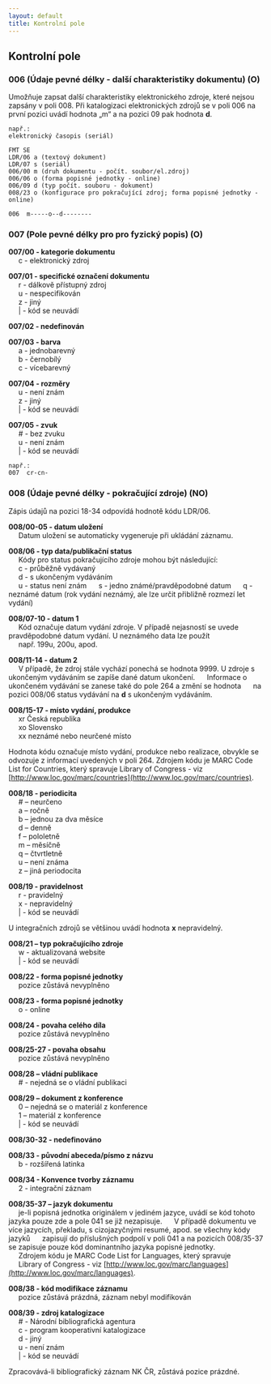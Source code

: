 ```yaml
---
layout: default
title: Kontrolní pole
---
```

## Kontrolní pole

### 006 (Údaje pevné délky - další charakteristiky dokumentu) (O)
Umožňuje zapsat další charakteristiky elektronického zdroje, které nejsou zapsány v poli 008. Při katalogizaci elektronických zdrojů se v poli 006 na první pozici uvádí hodnota „m“ a na pozici 09 pak hodnota **d**.


```
např.:
elektronický časopis (seriál)  

FMT SE
LDR/06 a (textový dokument)
LDR/07 s (seriál)
006/00 m (druh dokumentu - počít. soubor/el.zdroj)
006/06 o (forma popisné jednotky - online)
006/09 d (typ počít. souboru - dokument)
008/23 o (konfigurace pro pokračující zdroj; forma popisné jednotky - online)

006  m-----o--d--------
```


### 007 (Pole pevné délky pro pro fyzický popis) (O)
**007/00 - kategorie dokumentu**  
&nbsp;&nbsp;&nbsp;&nbsp; c - elektronický zdroj


**007/01 - specifické označení dokumentu**  
&nbsp;&nbsp;&nbsp;&nbsp; r - dálkově přístupný zdroj  
&nbsp;&nbsp;&nbsp;&nbsp; u - nespecifikován  
&nbsp;&nbsp;&nbsp;&nbsp; z - jiný  
&nbsp;&nbsp;&nbsp;&nbsp; \|  - kód se neuvádí


**007/02 - nedefinován**


**007/03 - barva**  
&nbsp;&nbsp;&nbsp;&nbsp; a - jednobarevný  
&nbsp;&nbsp;&nbsp;&nbsp; b - černobílý  
&nbsp;&nbsp;&nbsp;&nbsp; c - vícebarevný


**007/04 - rozměry**  
&nbsp;&nbsp;&nbsp;&nbsp; u - není znám  
&nbsp;&nbsp;&nbsp;&nbsp; z - jiný  
&nbsp;&nbsp;&nbsp;&nbsp; \|  - kód se neuvádí


**007/05 - zvuk**  
&nbsp;&nbsp;&nbsp;&nbsp; \#	- bez zvuku  
&nbsp;&nbsp;&nbsp;&nbsp; u - není znám  
&nbsp;&nbsp;&nbsp;&nbsp; \|  - kód se neuvádí



```
např.:
007  cr-cn-
```


### 008 (Údaje pevné délky - pokračující zdroje) (NO)
Zápis údajů na pozici 18-34 odpovídá hodnotě kódu LDR/06.

**008/00-05 - datum uložení**  
&nbsp;&nbsp;&nbsp;&nbsp; Datum uložení se automaticky vygeneruje při ukládání záznamu.


**008/06 - typ data/publikační status**  
&nbsp;&nbsp;&nbsp;&nbsp; Kódy pro status pokračujícího zdroje mohou být následující:  
&nbsp;&nbsp;&nbsp;&nbsp; c - průběžně vydávaný  
&nbsp;&nbsp;&nbsp;&nbsp; d - s ukončeným vydáváním  
&nbsp;&nbsp;&nbsp;&nbsp; u - status není znám
&nbsp;&nbsp;&nbsp;&nbsp; s - jedno známé/pravděpodobné datum
&nbsp;&nbsp;&nbsp;&nbsp; q - neznámé datum (rok vydání neznámý, ale lze určit přibližně rozmezí let vydání)


**008/07-10 - datum 1**  
&nbsp;&nbsp;&nbsp;&nbsp; Kód označuje datum vydání zdroje. V případě nejasností se uvede pravděpodobné datum vydání. U neznámého data lze použít  
&nbsp;&nbsp;&nbsp;&nbsp; např. 199u, 200u, apod.


**008/11-14 - datum 2**  
&nbsp;&nbsp;&nbsp;&nbsp; V případě, že zdroj stále vychází ponechá se hodnota 9999. U zdroje s ukončeným vydáváním se zapíše dané datum ukončení.
&nbsp;&nbsp;&nbsp;&nbsp; Informace o ukončeném vydávání se zanese také do pole 264 a změní se hodnota
&nbsp;&nbsp;&nbsp;&nbsp; na pozici 008/06 status vydávání na **d** s ukončeným vydáváním.



**008/15-17 - místo vydání, produkce**  
&nbsp;&nbsp;&nbsp;&nbsp; xr	Česká republika  
&nbsp;&nbsp;&nbsp;&nbsp; xo	Slovensko  
&nbsp;&nbsp;&nbsp;&nbsp; xx  neznámé nebo neurčené místo


Hodnota kódu označuje místo vydání, produkce nebo realizace, obvykle se odvozuje z informací uvedených v poli 264. Zdrojem kódu je MARC Code List
for Countries, který spravuje Library of Congress - viz [http://www.loc.gov/marc/countries](http://www.loc.gov/marc/countries).


**008/18 - periodicita**  
&nbsp;&nbsp;&nbsp;&nbsp; \#  – neurčeno  
&nbsp;&nbsp;&nbsp;&nbsp; a – ročně  
&nbsp;&nbsp;&nbsp;&nbsp; b – jednou za dva měsíce  
&nbsp;&nbsp;&nbsp;&nbsp; d – denně  
&nbsp;&nbsp;&nbsp;&nbsp; f – pololetně  
&nbsp;&nbsp;&nbsp;&nbsp; m – měsíčně  
&nbsp;&nbsp;&nbsp;&nbsp; q – čtvrtletně  
&nbsp;&nbsp;&nbsp;&nbsp; u – není známa  
&nbsp;&nbsp;&nbsp;&nbsp; z – jiná periodocita  


**008/19 - pravidelnost**  
&nbsp;&nbsp;&nbsp;&nbsp; r - pravidelný  
&nbsp;&nbsp;&nbsp;&nbsp; x - nepravidelný  
&nbsp;&nbsp;&nbsp;&nbsp; \|   - kód se neuvádí  


U integračních zdrojů se většinou uvádí hodnota **x** nepravidelný.


**008/21 – typ pokračujícího zdroje**  
&nbsp;&nbsp;&nbsp;&nbsp; w - aktualizovaná website  
&nbsp;&nbsp;&nbsp;&nbsp; \|   - kód se neuvádí


**008/22 - forma popisné jednotky**  
&nbsp;&nbsp;&nbsp;&nbsp; pozice zůstává nevyplněno


**008/23 - forma popisné jednotky**  
&nbsp;&nbsp;&nbsp;&nbsp; o - online


**008/24 - povaha celého díla**  
&nbsp;&nbsp;&nbsp;&nbsp; pozice zůstává nevyplněno


**008/25-27 - povaha obsahu**  
&nbsp;&nbsp;&nbsp;&nbsp; pozice zůstává nevyplněno


**008/28 – vládní publikace**  
&nbsp;&nbsp;&nbsp;&nbsp; \#   - nejedná se o vládní publikaci


**008/29 – dokument z konference**  
&nbsp;&nbsp;&nbsp;&nbsp; 0 – nejedná se o materiál z konference  
&nbsp;&nbsp;&nbsp;&nbsp; 1 – materiál z konference  
&nbsp;&nbsp;&nbsp;&nbsp; \|   - kód se neuvádí

**008/30-32 - nedefinováno**

**008/33 - původní abeceda/písmo z názvu**  
&nbsp;&nbsp;&nbsp;&nbsp; b - rozšířená latinka

**008/34 - Konvence tvorby záznamu**  
&nbsp;&nbsp;&nbsp;&nbsp; 2 - integrační záznam

**008/35-37 – jazyk dokumentu**  
&nbsp;&nbsp;&nbsp;&nbsp; je-li popisná jednotka originálem v jediném jazyce, uvádí se kód tohoto jazyka pouze zde a pole 041 se již nezapisuje.
&nbsp;&nbsp;&nbsp;&nbsp; V případě dokumentu ve více jazycích, překladu, s cizojazyčnými resumé, apod. se všechny kódy jazyků
&nbsp;&nbsp;&nbsp;&nbsp; zapisují do příslušných podpolí v poli 041 a na pozicích 008/35-37 se zapisuje pouze kód dominantního jazyka popisné jednotky.  
&nbsp;&nbsp;&nbsp;&nbsp; Zdrojem kódu je MARC Code List for Languages, který spravuje  
&nbsp;&nbsp;&nbsp;&nbsp; Library of Congress - viz [http://www.loc.gov/marc/languages](http://www.loc.gov/marc/languages).

**008/38 - kód modifikace záznamu**  
&nbsp;&nbsp;&nbsp;&nbsp; pozice zůstává prázdná, záznam nebyl modifikován

**008/39 - zdroj katalogizace**  
&nbsp;&nbsp;&nbsp;&nbsp; \# - Národní bibliografická agentura  
&nbsp;&nbsp;&nbsp;&nbsp; c - program kooperativní katalogizace  
&nbsp;&nbsp;&nbsp;&nbsp; d - jiný  
&nbsp;&nbsp;&nbsp;&nbsp; u - není znám  
&nbsp;&nbsp;&nbsp;&nbsp; \|   - kód se neuvádí

Zpracovává-li bibliografický záznam NK ČR, zůstává pozice prázdné.

